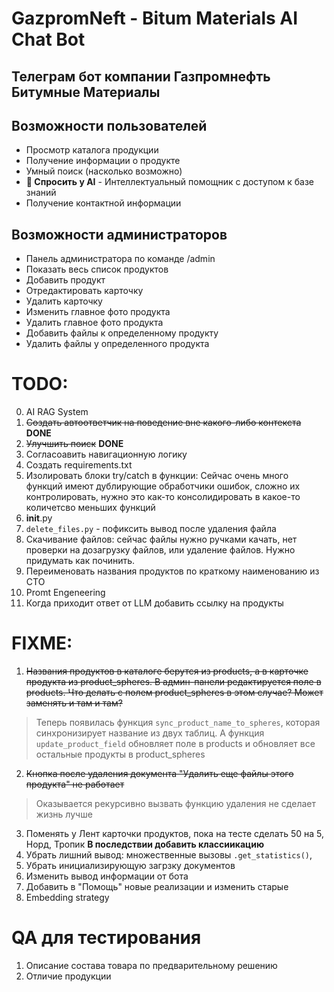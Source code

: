 # GazpromNeft - Bitum Materials AI Chat Bot

## Телеграм бот компании Газпромнефть Битумные Материалы


## Возможности пользователей
- Просмотр каталога продукции
- Получение информации о продукте
- Умный поиск (насколько возможно)
- **🤖 Спросить у AI** - Интеллектуальный помощник с доступом к базе знаний
- Получение контактной информации

## Возможности администраторов

- Панель администратора по команде /admin
- Показать весь список продуктов 
- Добавить продукт
- Отредактировать карточку
- Удалить карточку
- Изменить главное фото продукта 
- Удалить главное фото продукта 
- Добавить файлы к определенному продукту 
- Удалить файлы у определенного продукта


# TODO:
0. AI RAG System 
1. ~~Создать автоответчик на поведение вне какого-либо контекста~~ **DONE**
2. ~~Улучшить поиск~~ **DONE**
3. Согласоавить навигационную логику
4. Создать requirements.txt
5. Изолировать блоки try/catch в функции:
Сейчас очень много функций имеют дублирующие обработчики ошибок, сложно их контролировать, нужно это как-то консолидировать в какое-то количетсво меньших функций
6. __init__.py 
7. `delete_files.py` - пофиксить вывод после удаления файла 
8. Скачивание файлов: сейчас файлы нужно ручками качать, нет проверки на дозагрузку файлов, или удаление файлов. Нужно придумать как починить.
9. Переименовать названия продуктов по краткому наименованию из СТО
10. Promt Engeneering
12. Когда приходит ответ от LLM добавить ссылку на продукты 


# FIXME:
1. ~~Названия продуктов в каталоге берутся из products, а в карточке продукта из product_spheres. В админ-панели редактируется поле в products. Что делать с полем product_spheres в этом случае? Может заменять и там и там?~~
> Теперь появилась функция `sync_product_name_to_spheres`, которая синхронизирует название из двух таблиц. А функция `update_product_field` обновляет поле в products и обновляет все остальные продукты в product_spheres
2. ~~Кнопка после удаления документа "Удалить еще файлы этого продукта" не работает~~
> Оказывается рекурсивно вызвать функцию удаления не сделает жизнь лучше 
3. Поменять у Лент карточки продуктов, пока на тесте сделать 50 на 5, Норд, Тропик **В последствии добавить классиикацию**
4. Убрать лишний вывод: множественные вызовы `.get_statistics()`,
5. Убрать инициализирующую загрзку документов
6. Изменить вывод информации от бота
7. Добавить в "Помощь" новые реализации и изменить старые
8. Embedding strategy

# QA для тестирования
1. Описание состава товара по предварительному решению
2. Отличие продукции
